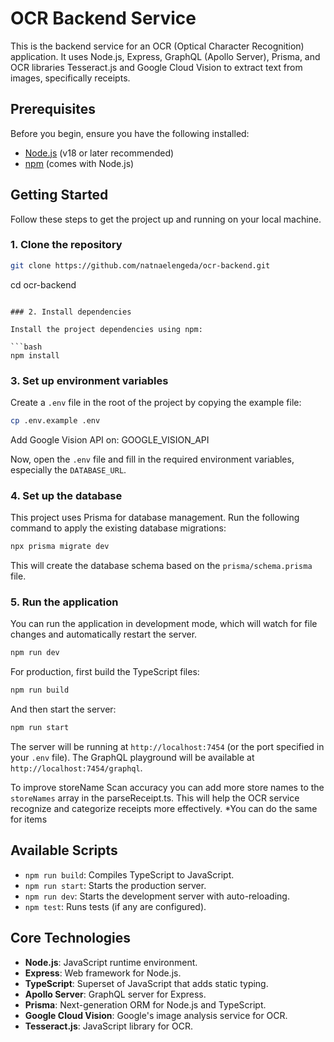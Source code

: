 # OCR Backend Service

This is the backend service for an OCR (Optical Character Recognition) application. It uses Node.js, Express, GraphQL (Apollo Server), Prisma, and OCR libraries Tesseract.js and Google Cloud Vision to extract text from images, specifically receipts.

## Prerequisites

Before you begin, ensure you have the following installed:
- [Node.js](https://nodejs.org/) (v18 or later recommended)
- [npm](https://www.npmjs.com/) (comes with Node.js)

## Getting Started

Follow these steps to get the project up and running on your local machine.

### 1. Clone the repository

```bash
git clone https://github.com/natnaelengeda/ocr-backend.git
```
cd ocr-backend
```

### 2. Install dependencies

Install the project dependencies using npm:

```bash
npm install
```

### 3. Set up environment variables

Create a `.env` file in the root of the project by copying the example file:

```bash
cp .env.example .env
```

Add Google Vision API on: GOOGLE_VISION_API

Now, open the `.env` file and fill in the required environment variables, especially the `DATABASE_URL`.

### 4. Set up the database

This project uses Prisma for database management. Run the following command to apply the existing database migrations:

```bash
npx prisma migrate dev
```

This will create the database schema based on the `prisma/schema.prisma` file.

### 5. Run the application

You can run the application in development mode, which will watch for file changes and automatically restart the server.

```bash
npm run dev
```

For production, first build the TypeScript files:

```bash
npm run build
```

And then start the server:

```bash
npm run start
```

The server will be running at `http://localhost:7454` (or the port specified in your `.env` file). The GraphQL playground will be available at `http://localhost:7454/graphql`.

To improve storeName Scan accuracy you can add more store names to the `storeNames` array in the parseReceipt.ts. This will help the OCR service recognize and categorize receipts more effectively. *You can do the same for items

## Available Scripts

- `npm run build`: Compiles TypeScript to JavaScript.
- `npm run start`: Starts the production server.
- `npm run dev`: Starts the development server with auto-reloading.
- `npm test`: Runs tests (if any are configured).

## Core Technologies

- **Node.js**: JavaScript runtime environment.
- **Express**: Web framework for Node.js.
- **TypeScript**: Superset of JavaScript that adds static typing.
- **Apollo Server**: GraphQL server for Express.
- **Prisma**: Next-generation ORM for Node.js and TypeScript.
- **Google Cloud Vision**: Google's image analysis service for OCR.
- **Tesseract.js**: JavaScript library for OCR.
